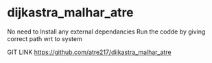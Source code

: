 # dijkastra_malhar_atre

No need to Install any external dependancies
Run the codde by giving correct path wrt to system

GIT LINK
https://github.com/atre217/dijkastra_malhar_atre
